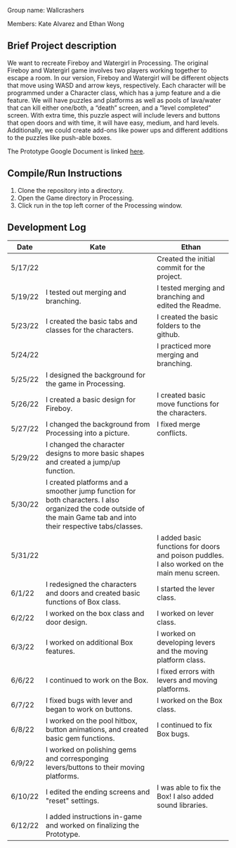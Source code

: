Group name: Wallcrashers

Members: Kate Alvarez and Ethan Wong

## Brief Project description
We want to recreate Fireboy and Watergirl in Processing. The original Fireboy and Watergirl game involves two players working together to escape a room. In our version, Fireboy and Watergirl will be different objects that move using WASD and arrow keys, respectively. 
Each character will be programmed under a Character class, which has a jump feature and a die feature. We will have puzzles and platforms as well as pools of lava/water that can kill either one/both, a “death” screen, and a “level completed” screen. 
With extra time, this puzzle aspect will include levers and buttons that open doors and with time, it will have easy, medium, and hard levels. Additionally, we could create add-ons like power ups and different additions to the puzzles like push-able boxes.

The Prototype Google Document is linked [here](https://docs.google.com/document/d/11r0vwaMjeIKi1Fcn6KsxP72kj12YtNphz2ERwZSUVpM/edit?usp=sharing).

## Compile/Run Instructions
1. Clone the repository into a directory.
2. Open the Game directory in Processing.
3. Click run in the top left corner of the Processing window.

## Development Log
| Date        | Kate           | Ethan  |
| --- | --- | --- |
| 5/17/22 |  | Created the initial commit for the project. |
| 5/19/22 | I tested out merging and branching. | I tested merging and branching and edited the Readme. |
| 5/23/22 | I created the basic tabs and classes for the characters. | I created the basic folders to the github. |
| 5/24/22 | | I practiced more merging and branching. |
| 5/25/22 | I designed the background for the game in Processing. |  |
| 5/26/22 | I created a basic design for Fireboy. | I created basic move functions for the characters. |
| 5/27/22 | I changed the background from Processing into a picture. | I fixed merge conflicts. |
| 5/29/22 | I changed the character designs to more basic shapes and created a jump/up function. |  |
|5/30/22| I created platforms and a smoother jump function for both characters. I also organized the code outside of the main Game tab and into their respective tabs/classes. |  |
|5/31/22|  | I added basic functions for doors and poison puddles. I also worked on the main menu screen. |
|6/1/22| I redesigned the characters and doors and created basic functions of Box class. | I started the lever class.  |
|6/2/22| I worked on the box class and door design. | I worked on lever class. |
|6/3/22| I worked on additional Box features. | I worked on developing levers and the moving platform class. |
|6/6/22| I continued to work on the Box. | I fixed errors with levers and moving platforms. |
|6/7/22| I fixed bugs with lever and began to work on buttons. | I worked on the Box class. |
|6/8/22| I worked on the pool hitbox, button animations, and created basic gem functions. | I continued to fix Box bugs. |
|6/9/22| I worked on polishing gems and corresponging levers/buttons to their moving platforms. |  |
|6/10/22| I edited the ending screens and "reset" settings. | I was able to fix the Box! I also added sound libraries. |
|6/12/22| I added instructions in-game and worked on finalizing the Prototype. |  |
